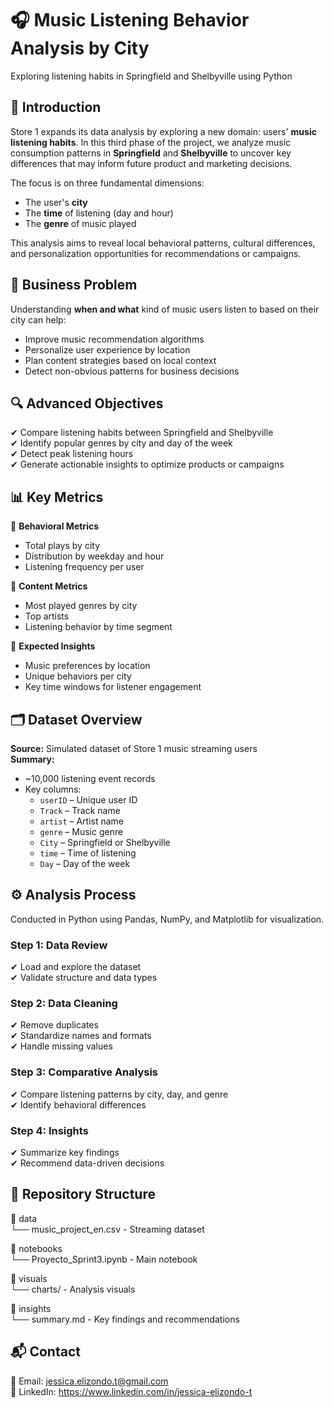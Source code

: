 # 🎧 Music Listening Behavior Analysis by City  
Exploring listening habits in Springfield and Shelbyville using Python

## 📌 Introduction  
Store 1 expands its data analysis by exploring a new domain: users' **music listening habits**. In this third phase of the project, we analyze music consumption patterns in **Springfield** and **Shelbyville** to uncover key differences that may inform future product and marketing decisions.

The focus is on three fundamental dimensions:

- The user's **city**  
- The **time** of listening (day and hour)  
- The **genre** of music played  

This analysis aims to reveal local behavioral patterns, cultural differences, and personalization opportunities for recommendations or campaigns.

## 🎯 Business Problem  
Understanding **when and what** kind of music users listen to based on their city can help:

- Improve music recommendation algorithms  
- Personalize user experience by location  
- Plan content strategies based on local context  
- Detect non-obvious patterns for business decisions

## 🔍 Advanced Objectives  
✔ Compare listening habits between Springfield and Shelbyville  
✔ Identify popular genres by city and day of the week  
✔ Detect peak listening hours  
✔ Generate actionable insights to optimize products or campaigns

## 📊 Key Metrics  

📌 **Behavioral Metrics**  
- Total plays by city  
- Distribution by weekday and hour  
- Listening frequency per user  

📌 **Content Metrics**  
- Most played genres by city  
- Top artists  
- Listening behavior by time segment  

📌 **Expected Insights**  
- Music preferences by location  
- Unique behaviors per city  
- Key time windows for listener engagement

## 🗂 Dataset Overview  
**Source:** Simulated dataset of Store 1 music streaming users  
**Summary:**  
- ~10,000 listening event records  
- Key columns:  
  - `userID` – Unique user ID  
  - `Track` – Track name  
  - `artist` – Artist name  
  - `genre` – Music genre  
  - `City` – Springfield or Shelbyville  
  - `time` – Time of listening  
  - `Day` – Day of the week

## ⚙️ Analysis Process  
Conducted in Python using Pandas, NumPy, and Matplotlib for visualization.

### Step 1: Data Review  
✔ Load and explore the dataset  
✔ Validate structure and data types  

### Step 2: Data Cleaning  
✔ Remove duplicates  
✔ Standardize names and formats  
✔ Handle missing values  

### Step 3: Comparative Analysis  
✔ Compare listening patterns by city, day, and genre  
✔ Identify behavioral differences  

### Step 4: Insights  
✔ Summarize key findings  
✔ Recommend data-driven decisions  

## 📁 Repository Structure  
📂 data  
   └── music_project_en.csv - Streaming dataset  

📂 notebooks  
   └── Proyecto_Sprint3.ipynb - Main notebook  

📂 visuals  
   └── charts/ - Analysis visuals  

📂 insights  
   └── summary.md - Key findings and recommendations  

## 📬 Contact  
📧 Email: jessica.elizondo.t@gmail.com  
🔗 LinkedIn: https://www.linkedin.com/in/jessica-elizondo-t
